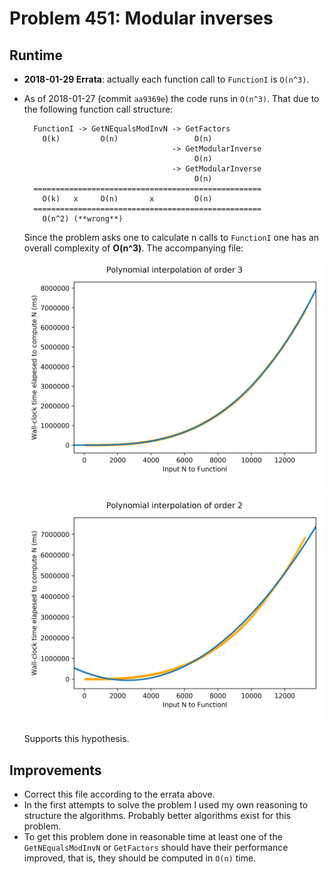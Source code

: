 # Problem 451: Modular inverses

## Runtime

* **2018-01-29 Errata**: actually each function call to `FunctionI` is `O(n^3)`.
* As of 2018-01-27 (commit `aa9369e`) the code runs in `O(n^3)`. That due to the following function call structure:

        FunctionI -> GetNEqualsModInvN -> GetFactors
          O(k)         O(n)                 O(n)
                                       -> GetModularInverse
                                            O(n)
                                       -> GetModularInverse
                                            O(n)
        ===================================================
          O(k)   x     O(n)       x         O(n)
        ===================================================
          O(n^2) (**wrong**)

    Since the problem asks one to calculate n calls to `FunctionI` one has an overall complexity of **O(n^3)**. The accompanying file:

    ![Legend: Polynomial fit of order 3 fits the experimental data perfectly.](./modular_inverses_time_polyorder3.png)

    ![Legend: Polynomial fit of order 2 provides a worse fit.](./modular_inverses_time_polyorder2.png)

    Supports this hypothesis.

## Improvements

* Correct this file according to the errata above.
* In the first attempts to solve the problem I used my own reasoning to structure the algorithms. Probably better algorithms exist for this problem.
* To get this problem done in reasonable time at least one of the `GetNEqualsModInvN` or `GetFactors` should have their performance improved, that is, they should be computed in `O(n)` time.

[comment]: # (# vim: set spell spelllang=en_us fileformat=unix filetype=markdown wrap :)
